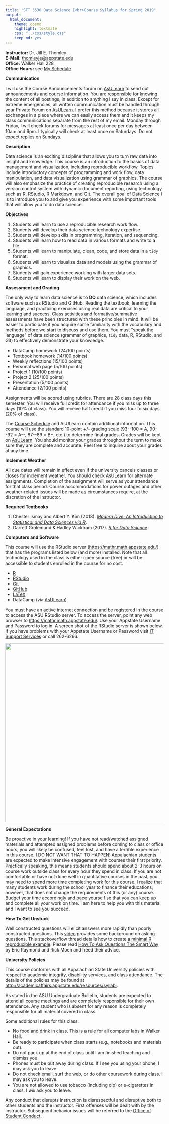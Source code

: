 ```yaml
---
title: "STT 3530 Data Science I<br>Course Syllabus for Spring 2019"
output: 
  html_document: 
    theme: cosmo
    highlight: textmate
    css: "../css/style.css"
    keep_md: yes
---
```


**Instructor:**    Dr. Jill E. Thomley  
**E-Mail:**        thomleyje@appstate.edu  
**Office:**        Walker Hall 228  
**Office Hours:**  see [My Schedule](https://jillthomley.github.io/schedule.html)


**Communication**  

I will use the Course Announcements forum on [AsULearn](https://asulearn.appstate.edu/) to send out announcements and course information. You are responsible for knowing the content of all postings, in addition to anything I say in class. Except for extreme emergencies, all written communication must be handled through your Private Forum on [AsULearn](https://asulearn.appstate.edu/). I prefer this method because it stores all exchanges in a place where we can easily access them and it keeps my class communications separate from the rest of my email. Monday through Friday, I will check forums for messages at least once per day between 10am and 6pm. I typically will check at least once on Saturdays. Do not expect replies on Sundays.


**Description**  

Data science is an exciting discipline that allows you to turn raw data into insight and knowledge. This course is an introduction to the basics of data management and visualization, including reproducible workflow. Topics include introductory concepts of programming and work flow, data manipulation, and data visualization using grammar of graphics. The course will also emphasize the practice of creating reproducible research using a version control system with dynamic document reporting, using technology such as R, RStudio, R Markdown, and Git. The overall goal of Data Science I is to introduce you to and give you experience with some important tools that will allow you to do data science.


**Objectives**

1.	Students will learn to use a reproducible research work flow.
2.	Students will develop their data science technology expertise.
3.	Students will develop skills in programming, iteration, and sequencing.
4.	Students will learn how to read data in various formats and write to a file.
5.	Students will learn to manipulate, clean, code, and store data in a `tidy` format.
6.	Students will learn to visualize data and models using the grammar of graphics.
7.	Students will gain experience working with larger data sets.
8.	Students will learn to display their work on the web.


**Assessment and Grading**

The only way to learn data science is to **DO** data science, which includes software such as RStudio and GitHub. Reading the textbook, learning the language, and practicing exercises using real data are critical to your learning and success. Class activities and formative/summative assessments have been structured with these principles in mind. It will be easier to participate if you acquire some familiarity with the vocabulary and methods before we start to discuss and use them. You must "speak the language" of data science (grammar of graphics, `tidy` data, R, RStudio, and Git) to effectively demonstrate your knowledge.  

* DataCamp homework (24/100 points)
* Textbook homework (14/100 points)
* Weekly reflections (15/100 points)
* Personal web page (5/100 points)
* Project 1 (10/100 points)
* Project 2 (25/100 points)
* Presentation (5/100 points)
* Attendance (2/100 points)

Assignments will be scored using rubrics. There are 28 class days this semester. You will receive full credit for attendance if you miss up to three days (10% of class). You will receive half credit if you miss four to six days (20% of class). 

The [Course Schedule](../Schedule/ScheduleS2019.html) and AsULearn contain additional information. This course will use the standard 10-point +/- grading scale (93--100 = A, 90--92 = A--, 87--89 = B+, etc.) to determine final grades. Grades will be kept on [AsULearn](https://asulearn.appstate.edu/). You should monitor your grades throughout the term to make sure they are complete and accurate. Feel free to inquire about your grades at any time.    


**Inclement Weather**

All due dates will remain in effect even if the university cancels classes or closes for inclement weather. You should check AsULearn for alternate assignments. Completion of the assignment will serve as your attendance for that class period. Course accommodations for power outages and other weather-related issues will be made as circumstances require, at the discretion of the instructor.


**Required Textbooks**

1.  Chester Ismay and Albert Y. Kim (2018). [_Modern Dive: An Introduction to Statistical and Data Sciences via R_](https://moderndive.com/index.html).
2.  Garrett Grolemund & Hadley Wickham (2017). [_R for Data Science_](http://r4ds.had.co.nz/).


**Computers and Software**

This course will use the RStudio server  (https://mathr.math.appstate.edu/) that has the programs listed below (and more) installed. Note that all technology used in the class is either open source (free) or will be accessible to students enrolled in the course for no cost.

* [R](https://cran.r-project.org) 
* [RStudio](https://www.rstudio.com/products/rstudio/download/)
* [Git](https://git-scm.com/downloads) 
* [GitHub](https://github.com)
* [LaTeX](https://www.ctan.org/starter)
* DataCamp (via [AsULearn](https://asulearn.appstate.edu/my/))

You must have an active internet connection and be registered in the course to access the ASU RStudio server. To access the server, point any web browser to <https://mathr.math.appstate.edu/>. Use your Appstate Username and Password to log in. A screen shot of the RStudio server is shown below. If you have problems with your Appstate Username or Password visit [IT Support Services](http://support.appstate.edu/) or call 262-6266.

<img src="RStudioLogIn.jpg" width="564" style="display: block; margin: auto;" />


**General Expectations**  

Be proactive in your learning! If you have not read/watched assigned materials and attempted assigned problems before coming to class or office hours, you will likely be confused, feel lost, and have a terrible experience in this course. I DO NOT WANT THAT TO HAPPEN! Appalachian students are expected to make intensive engagement with courses their first priority. Practically speaking, this means students should spend about 2-3 hours on course work outside class for every hour they spend in class. If you are not comfortable or have not done well in quantitative courses in the past, you may need to spend more time completing work for this course. I realize that many students work during the school year to finance their educations; however, that does not change the requirements of this (or any) course. Budget your time accordingly and pace yourself so that you can keep up and complete all your work on time. I am here to help you with this material and I want to see you succeed. 


**How To Get Unstuck**

Well constructed questions will elicit answers more rapidly than poorly constructed questions.  This [video](https://www.youtube.com/watch?v=ZFaWxxzouCY&list=PLjTlxb-wKvXNSDfcKPFH2gzHGyjpeCZmJ&index=3) provides some background on asking questions.  This stackoverflow thread details how to create a [minimal R reproducible example](http://stackoverflow.com/questions/5963269/how-to-make-a-great-r-reproducible-example/5963610#5963610). Please read [How To Ask Questions The Smart Way](http://www.catb.org/~esr/faqs/smart-questions.html) by Eric Raymond and Rick Moen and heed their advice.


**University Policies**

This course conforms with all Appalachian State University policies with respect to academic integrity, disability services, and class attendance.  The details of the policies may be found at <http://academicaffairs.appstate.edu/resources/syllabi>.

As stated in the ASU Undergraduate Bulletin, students are expected to attend all course meetings and are completely responsible for their own attendance. Any student who is absent for any reason is completely responsible for all material covered in class.

Some additional rules for this class:

* No food and drink in class. This is a rule for all computer labs in Walker Hall.
* Be ready to participate when class starts (e.g., notebooks and materials out).
* Do not pack up at the end of class until I am finished teaching and dismiss you.
* Phones must be put away during class. If I see you using your phone, I may ask you to leave.
* Do not check email, surf the web, or do other coursework during class. I may ask you to leave.
* You are not allowed to use tobacco (including dip) or e-cigarettes in class. I _will_ ask you to leave.

Any conduct that disrupts instruction is disrespectful and disruptive both to other students and the instructor. First offenses will be dealt with by the instructor. Subsequent behavior issues will be referred to the [Office of Student Conduct](https://studentconduct.appstate.edu/).

